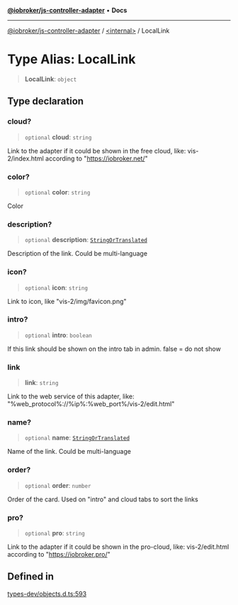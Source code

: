 [**@iobroker/js-controller-adapter**](../../README.md) • **Docs**

***

[@iobroker/js-controller-adapter](../../globals.md) / [\<internal\>](../README.md) / LocalLink

# Type Alias: LocalLink

> **LocalLink**: `object`

## Type declaration

### cloud?

> `optional` **cloud**: `string`

Link to the adapter if it could be shown in the free cloud, like: vis-2/index.html according to "https://iobroker.net/"

### color?

> `optional` **color**: `string`

Color

### description?

> `optional` **description**: [`StringOrTranslated`](StringOrTranslated.md)

Description of the link. Could be multi-language

### icon?

> `optional` **icon**: `string`

Link to icon, like "vis-2/img/favicon.png"

### intro?

> `optional` **intro**: `boolean`

If this link should be shown on the intro tab in admin. false = do not show

### link

> **link**: `string`

Link to the web service of this adapter, like: "%web_protocol%://%ip%:%web_port%/vis-2/edit.html"

### name?

> `optional` **name**: [`StringOrTranslated`](StringOrTranslated.md)

Name of the link. Could be multi-language

### order?

> `optional` **order**: `number`

Order of the card. Used on "intro" and cloud tabs to sort the links

### pro?

> `optional` **pro**: `string`

Link to the adapter if it could be shown in the pro-cloud, like: vis-2/edit.html according to "https://iobroker.pro/"

## Defined in

[types-dev/objects.d.ts:593](https://github.com/ioBroker/ioBroker.js-controller/blob/3daa8532c48e6c817fc472607ccec26424ca987e/packages/types-dev/objects.d.ts#L593)
